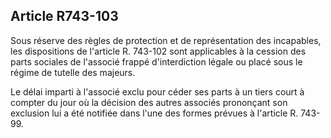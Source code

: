 Article R743-103
----
Sous réserve des règles de protection et de représentation des incapables, les
dispositions de l'article R. 743-102 sont applicables à la cession des parts
sociales de l'associé frappé d'interdiction légale ou placé sous le régime de
tutelle des majeurs.

Le délai imparti à l'associé exclu pour céder ses parts à un tiers court à
compter du jour où la décision des autres associés prononçant son exclusion lui
a été notifiée dans l'une des formes prévues à l'article R. 743-99.

